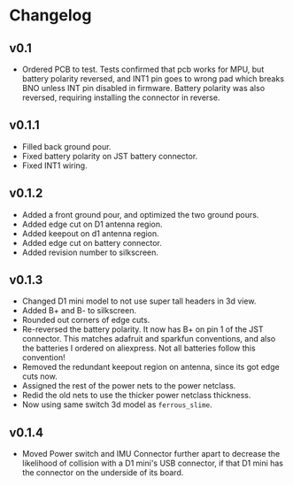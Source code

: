 # Changelog

## v0.1
- Ordered PCB to test. Tests confirmed that pcb works for MPU, but battery
  polarity reversed, and INT1 pin goes to wrong pad which breaks BNO unless INT pin
  disabled in firmware. Battery polarity was also reversed, requiring installing
  the connector in reverse.

## v0.1.1
- Filled back ground pour.
- Fixed battery polarity on JST battery connector.
- Fixed INT1 wiring.

## v0.1.2
- Added a front ground pour, and optimized the two ground pours.
- Added edge cut on D1 antenna region.
- Added keepout on d1 antenna region.
- Added edge cut on battery connector.
- Added revision number to silkscreen.

## v0.1.3
- Changed D1 mini model to not use super tall headers in 3d view.
- Added B+ and B- to silkscreen.
- Rounded out corners of edge cuts.
- Re-reversed the battery polarity. It now has B+ on pin 1 of the JST connector. This
  matches adafruit and sparkfun conventions, and also the batteries I ordered on
  aliexpress. Not all batteries follow this convention!
- Removed the redundant keepout region on antenna, since its got edge cuts now.
- Assigned the rest of the power nets to the power netclass.
- Redid the old nets to use the thicker power netclass thickness.
- Now using same switch 3d model as `ferrous_slime`.

## v0.1.4
- Moved Power switch and IMU Connector further apart to decrease the likelihood of
  collision with a D1 mini's USB connector, if that D1 mini has the connector on the
  underside of its board.
